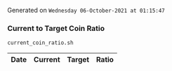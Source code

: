 Generated on `Wednesday 06-October-2021 at 01:15:47`

### Current to Target Coin Ratio
`current_coin_ratio.sh`

Date|Current|Target|Ratio
---|---|---|---
